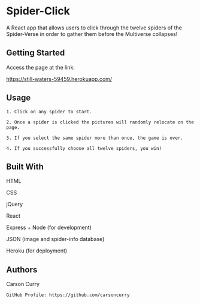 # Spider-Click

A React app that allows users to click through the twelve spiders of the Spider-Verse in order to gather them before the Multiverse collapses!

## Getting Started

Access the page at the link: 

https://still-waters-59459.herokuapp.com/

## Usage

    1. Click on any spider to start.
    
    2. Once a spider is clicked the pictures will randomly relocate on the page. 
    
    3. If you select the same spider more than once, the game is over. 
    
    4. If you successfully choose all twelve spiders, you win!

## Built With

  HTML
  
  CSS
  
  jQuery
  
  React
  
  Express + Node (for development)
  
  JSON (image and spider-info database)
  
  Heroku (for deployment)

## Authors

   Carson Curry
   
    GitHub Profile: https://github.com/carsoncurry
